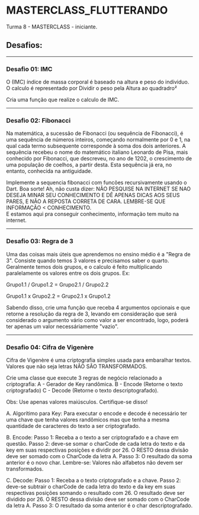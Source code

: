 # MASTERCLASS_FLUTTERANDO
Turma 8 - MASTERCLASS - iniciante.

## Desafios:
---
### Desafio 01: IMC
O (IMC) índice de massa corporal é baseado na altura e peso do individuo. 
O calculo é representado por Dividir o peso pela Altura ao quadradro² 
 
Cria uma função que realize o calculo de IMC. 

---

### Desafio 02: Fibonacci
Na matemática, a sucessão de Fibonacci (ou sequência de Fibonacci), é uma sequência de números inteiros, começando normalmente por 0 e 1, na qual cada termo subsequente corresponde à soma dos dois anteriores. A sequência recebeu o nome do matemático italiano Leonardo de Pisa, mais conhecido por Fibonacci, que descreveu, no ano de 1202, o crescimento de uma população de coelhos, a partir desta. Esta sequência já era, no entanto, conhecida na antiguidade.
 
Implemente a sequencia fibonacci com funcões recursivamente usando o Dart. 
Boa sorte! 
Ah, não custa dizer: NÃO PESQUISE NA INTERNET SE NAO DESEJA MINAR SEU CONHECIMENTO E DÊ APENAS DICAS AOS SEUS PARES, E NÃO A REPOSTA CORRETA DE CARA. LEMBRE-SE QUE INFORMAÇÃO < CONHECIMENTO.  
E estamos aqui pra conseguir conhecimento, informação tem muito na internet.

---

### Desafio 03: Regra de 3
Uma das coisas mais úteis que aprendemos no ensino médio é a "Regra de 3".
Consiste quando temos 3 valores e precisamos saber o quarto.
Geralmente temos dois grupos, e o calculo é feito multiplicando paralelamente os valores entre os dois grupos. Ex:

Grupo1.1 / Grupo1.2 = Grupo2.1 / Grupo2.2

Grupo1.1 x Grupo2.2 = Grupo2.1 x Grupo1.2

Sabendo disso, crie uma função que receba 4 argumentos opcionais e que retorne a resolução da regra de 3,
levando em consideração que será considerado o argumento vário como valor a ser encontrado, logo,
poderá ter apenas um valor necessáriamente "vazio".

---

### Desafio 04: Cifra de Vigenère
Cifra de Vigenère é uma criptografia simples usada para embaralhar textos. Valores que não seja letras NÃO SÃO TRANSFORMADOS.

Crie uma classe que execute 3 regras de negócio relacionado a criptografia:
A - Gerador de Key randômica.
B - Encode (Retorne o texto criptografado)
C - Decode (Retorne o texto descriptografado).

Obs: Use apenas valores maiúsculos. Certifique-se disso! 

A. Algorítimo para Key:
Para executar o encode e decode é necessário ter uma chave que tenha valores randômicos mas que tenha a mesma quantidade de caracteres do texto a ser criptografado.

B. Encode:
Passo 1: Receba a o texto a ser criptografado e a chave em questão.
Passo 2: deve-se somar o charCode de cada letra do texto e da key em suas respectivas posições e dividir por 26. O RESTO dessa divisão deve ser somado com o CharCode da letra A.
Passo 3: O resultado da soma anterior é o novo char.
Lembre-se: Valores não alfabetos não devem ser transformados.

C. Decode:
Passo 1: Receba a o texto criptografado e a chave.
Passo 2: deve-se subtrair o charCode de cada letra do texto e da key em suas respectivas posições somando o resultado com 26. O resultado deve ser dividido por 26. O RESTO dessa divisão deve ser somado com o CharCode da letra A.
Passo 3: O resultado da soma anterior é o  char descriptografado.
